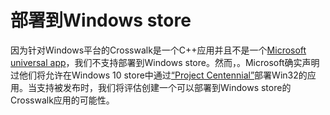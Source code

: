# 部署到Windows store

因为针对Windows平台的Crosswalk是一个C++应用并且不是一个[Microsoft universal app](https://msdn.microsoft.com/library/windows/apps/dn894631.aspx)，我们不支持部署到Windows store。然而，。Microsoft确实声明过他们将允许在Windows 10 store中通过[“Project Centennial”](https://dev.windows.com/en-us/bridges)部署Win32的应用。当支持被发布时，我们将评估创建一个可以部署到Windows store的Crosswalk应用的可能性。

